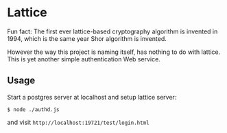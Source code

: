 # Lattice
Fun fact: The first ever lattice-based cryptography algorithm is invented in 1994, which is the same year Shor algorithm is invented.

However the way this project is naming itself, has nothing to do with lattice. This is yet another simple authentication Web service.

## Usage
Start a postgres server at localhost and setup lattice server:
```
$ node ./authd.js
```
and visit `http://localhost:19721/test/login.html`
